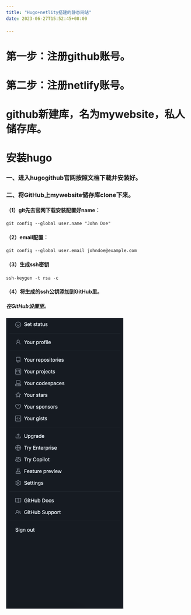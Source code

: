 ```yaml
---
title: "Hugo+netlity搭建的静态网站"
date: 2023-06-27T15:52:45+08:00

---
```


# 第一步：注册github账号。

# 第二步：注册netlify账号。

# github新建库，名为mywebsite，私人储存库。

# 安装hugo
### 一、进入hugogithub官网按照文档下载并安装好。
### 二、将GitHub上mywebsite储存库clone下来。
#### （1）git先去官网下载安装配置好name：
    git config --global user.name "John Doe"
#### （2）email配置：    
    git config --global user.email johndoe@example.com
#### （3）生成ssh密钥
    ssh-keygen -t rsa -c
#### （4）将生成的ssh公钥添加到GitHub里。
##### 在GitHub设置里。 
![github](/assets/img/1.png "GitHub设置")
